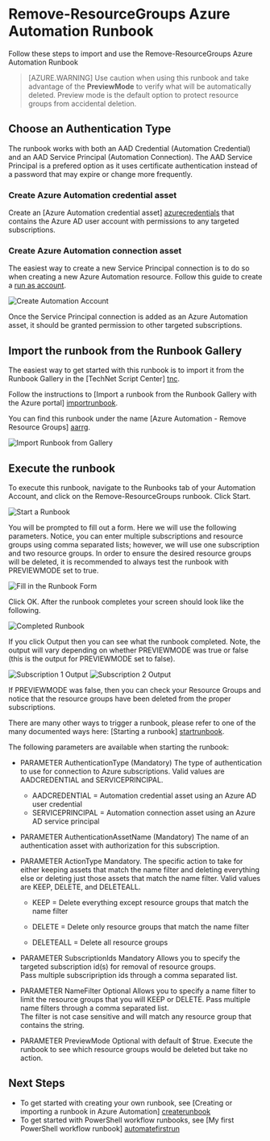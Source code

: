 <properties
   pageTitle="Remove-ResourceGroups Azure Automation Runbook"
   description="This Azure Automation runbook can be used for removing resource groups across Azure subscriptions using a combination of filters and rules. You can run across multiple subscriptions, delete all resource groups, or run in preview mode."
   services="automation"
   documentationCenter=""
   authors="nwcadence"
   manager=""
   editor=""/>

<tags
   ms.service="automation"
   ms.devlang="na"
   ms.topic="article"
   ms.tgt_pltfrm="na"
   ms.workload="infrastructure-services"
   ms.date="05/11/2016"
   ms.author="TechNet@nwcadence.com"/>

# Remove-ResourceGroups Azure Automation Runbook

Follow these steps to import and use the Remove-ResourceGroups Azure Automation Runbook

>[AZURE.WARNING] Use caution when using this runbook and take advantage of the **PreviewMode** to verify what will be automatically deleted.  Preview mode is the default option to protect resource groups from accidental deletion.

## Choose an Authentication Type
The runbook works with both an AAD Credential (Automation Credential) and an AAD Service Principal (Automation Connection).  The AAD Service Principal is a prefered option as it uses certificate authentication instead of a password that may expire or change more frequently.

### Create Azure Automation credential asset
Create an [Azure Automation credential asset] [azurecredentials] that contains the Azure AD user account with permissions to any targeted subscriptions.

### Create Azure Automation connection asset
The easiest way to create a new Service Principal connection is to do so when creating a new Azure Automation resource. Follow this guide to create a [run as account][rasa]. 

![Create Automation Account][1]


Once the Service Principal connection is added as an Azure Automation asset, it should be granted permission to other targeted subscriptions.


## Import the runbook from the Runbook Gallery

The easiest way to get started with this runbook is to import it from the Runbook Gallery in the [TechNet Script Center] [tnc].

Follow the instructions to [Import a runbook from the Runbook Gallery with the Azure portal] [importrunbook].

You can find this runbook under the name [Azure Automation - Remove Resource Groups] [aarrg].

![Import Runbook from Gallery][2]


## Execute the runbook

To execute this runbook, navigate to the Runbooks tab of your Automation Account, and click on the Remove-ResourceGroups runbook. Click Start.

![Start a Runbook][3]

You will be prompted to fill out a form. Here we will use the following parameters. Notice, you can enter multiple subscriptions and resource groups using comma separated lists; however, we will use one subscription and two resource groups. In order to ensure the desired resource groups will be deleted, it is recommended to always test the runbook with PREVIEWMODE set to true. 

![Fill in the Runbook Form][4]

Click OK. After the runbook completes your screen should look like the following. 

![Completed Runbook][5]

If you click Output then you can see what the runbook completed. Note, the output will vary depending on whether PREVIEWMODE was true or false (this is the output for PREVIEWMODE set to false).

![Subscription 1 Output][6]
![Subscription 2 Output][7]

If PREVIEWMODE was false, then you can check your Resource Groups and notice that the resource groups have been deleted from the proper subscriptions.


There are many other ways to trigger a runbook, please refer to one of the many documented ways here: [Starting a runbook] [startrunbook]. 

The following parameters are available when starting the runbook:

-   PARAMETER AuthenticationType (Mandatory)
	The type of authentication to use for connection to Azure subscriptions.
	Valid values are AADCREDENTIAL and SERVICEPRINCIPAL.
    - AADCREDENTIAL = Automation credential asset using an Azure AD user credential
    - SERVICEPRINCIPAL = Automation connection asset using an Azure AD service principal

-   PARAMETER AuthenticationAssetName (Mandatory)
    The name of an authentication asset with authorization for this subscription.

-   PARAMETER ActionType Mandatory. The specific action to take for either
    keeping assets that match the name filter and deleting everything else or
    deleting just those assets that match the name filter. Valid values are
    KEEP, DELETE, and DELETEALL.

    -   KEEP = Delete everything except resource groups that match the name
        filter

    -   DELETE = Delete only resource groups that match the name filter

    -   DELETEALL = Delete all resource groups

-   PARAMETER SubscriptionIds Mandatory Allows you to specify the targeted
    subscription id(s) for removal of resource groups.  
    Pass multiple subscripription ids through a comma separated list.

-   PARAMETER NameFilter Optional Allows you to specify a name filter to limit
    the resource groups that you will KEEP or DELETE. Pass multiple name filters
    through a comma separated list.  
    The filter is not case sensitive and will match any resource group that
    contains the string.

-   PARAMETER PreviewMode Optional with default of $true. Execute the runbook
    to see which resource groups would be deleted but take no action.


## Next Steps
- To get started with creating your own runbook, see [Creating or importing a runbook in Azure Automation] [createrunbook]
-	To get started with PowerShell workflow runbooks, see [My first PowerShell workflow runbook] [automatefirstrun]

<!---- Links for the markdown page --->
[rasa]: https://azure.microsoft.com/en-us/documentation/articles/automation-sec-configure-azure-runas-account/
[tnc]: http://gallery.technet.microsoft.com/
[aarrg]: https://gallery.technet.microsoft.com/scriptcenter/Azure-Automation-Remove-7581144c
[azurecredentials]: https://azure.microsoft.com/en-us/documentation/articles/automation-credentials/
[importrunbook]: https://azure.microsoft.com/en-us/documentation/articles/automation-runbook-gallery/
[startrunbook]: https://azure.microsoft.com/en-us/documentation/articles/automation-starting-a-runbook/
[createrunbook]: https://azure.microsoft.com/en-us/documentation/articles/automation-creating-importing-runbook/
[automatefirstrun]: https://azure.microsoft.com/en-us/documentation/articles/automation-first-runbook-textual/

<!----- image references ------>
[1]: images/CreateAutomation.PNG
[2]: images/ImportRunbookFromGallery.PNG
[3]: images/RunbookScreen.PNG
[4]: images/RunbookForm.PNG
[5]: images/CompletedRunbook.PNG
[6]: images/Output1.PNG
[7]: images/Output2.PNG
